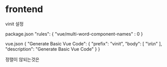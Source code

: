 # frontend

vinit 설정

package.json 
"rules": {
      "vue/multi-word-component-names" : 0
    }

vue.json
{
	"Generate Basic Vue Code": {
		"prefix": "vinit",
		"body": [
			"<template>\n\t<div>\n\t\t\n\t</div>\n</template>\n<script>\n\texport default {\n\t\t\n\t}\n</script>\n<style>\n</style>"
		],
		"description": "Generate Basic Vue Code"
	}
}

정렬이 않되는것은
<template lang=""> -> <template> 변경 하면 해결된다
